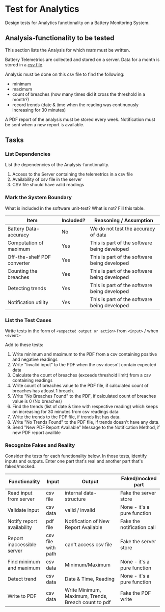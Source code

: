 # Test for Analytics

Design tests for Analytics functionality on a Battery Monitoring System.

## Analysis-functionality to be tested

This section lists the Analysis for which _tests_ must be written.

Battery Telemetrics are collected and stored on a server.
Data for a month is stored in a [csv file](https://en.wikipedia.org/wiki/Comma-separated_values).

Analysis must be done on this csv file to find the following:
- minimum
- maximum
- count of breaches (how many times did it cross the threshold in a month?)
- record trends (date & time when the reading was continuously increasing for 30 minutes)

A PDF report of the analysis must be stored every week.
Notification must be sent when a new report is available.

## Tasks

### List Dependencies

List the dependencies of the Analysis-functionality.

1. Access to the Server containing the telemetrics in a csv file
2. Availability of csv file in the server
3. CSV file should have valid readings

### Mark the System Boundary

What is included in the software unit-test? What is not? Fill this table.

| Item                      | Included?     | Reasoning / Assumption
|---------------------------|---------------|---
Battery Data-accuracy       | No            | We do not test the accuracy of data
Computation of maximum      | Yes           | This is part of the software being developed
Off-the-shelf PDF converter | Yes           | This is part of the software being developed
Counting the breaches       | Yes           | This is part of the software being developed
Detecting trends            | Yes           | This is part of the software being developed
Notification utility        | Yes           | This is part of the software being developed

### List the Test Cases

Write tests in the form of `<expected output or action>` from `<input>` / when `<event>`

Add to these tests:

1. Write minimum and maximum to the PDF from a csv containing positive and negative readings
2. Write "Invalid input" to the PDF when the csv doesn't contain expected data
3. Calculate the count of breaches (exceeds threshold limit) from a csv containing readings
4. Write count of breaches value to the PDF file, if calculated count of breaches has atleast 1 breach.
5. Write "No Breaches Found" to the PDF, if calculated count of breaches value is 0 (No breaches)
6. Find the trends (list of date & time with respective reading) which keeps on increasing for 30 minutes from csv readings data
7. Write the trends to the PDF file, if trends list has data.
8. Write "No Trends Found" to the PDF file, if trends doesn't have any data.
9. Send "New PDF Report Available" Message to the Notification Method, if new PDF report availble


### Recognize Fakes and Reality

Consider the tests for each functionality below.
In those tests, identify inputs and outputs.
Enter one part that's real and another part that's faked/mocked.

| Functionality            | Input          | Output                                              | Faked/mocked part
|--------------------------|--------------  |-----------------------------------------------------|----------------------
Read input from server     | csv file       | internal data-structure                             | Fake the server store
Validate input             | csv data       | valid / invalid                                     | None - it's a pure function
Notify report availability | pdf file       | Notification of New Report Available                | Fake the notification call
Report inaccessible server | csv file with path       | can't access csv file                     | Fake the server store
Find minimum and maximum   | csv data       | Minimum/Maximum                                     | None - it's a pure function
Detect trend               | csv data       | Date & Time, Reading                                | None - it's a pure function
Write to PDF               | csv data       | Write Minimum, Maximum, Trends, Breach count to pdf | Fake the PDF write
